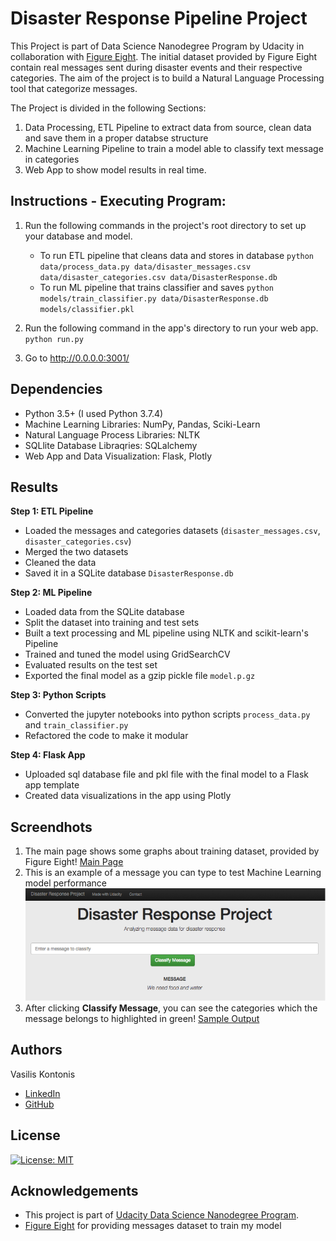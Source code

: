 # Disaster Response Pipeline Project

This Project is part of Data Science Nanodegree Program by Udacity in collaboration with [Figure Eight](https://www.figure-eight.com).
The initial dataset provided by Figure Eight contain real messages sent during disaster events and their respective categories. 
The aim of the project is to build a Natural Language Processing tool that categorize messages.

The Project is divided in the following Sections:
  1. Data Processing, ETL Pipeline to extract data from source, clean data and save them in a proper databse structure
  2. Machine Learning Pipeline to train a model able to classify text message in categories
  3. Web App to show model results in real time. 



## Instructions - Executing Program:
1. Run the following commands in the project's root directory to set up your database and model.

    - To run ETL pipeline that cleans data and stores in database
        `python data/process_data.py data/disaster_messages.csv data/disaster_categories.csv data/DisasterResponse.db`
    - To run ML pipeline that trains classifier and saves
        `python models/train_classifier.py data/DisasterResponse.db models/classifier.pkl`

2. Run the following command in the app's directory to run your web app.
    `python run.py`

3. Go to http://0.0.0.0:3001/


## Dependencies
* Python 3.5+ (I used Python 3.7.4)
* Machine Learning Libraries: NumPy, Pandas, Sciki-Learn
* Natural Language Process Libraries: NLTK
* SQLlite Database Libraqries: SQLalchemy
* Web App and Data Visualization: Flask, Plotly


## Results

**Step 1: ETL Pipeline**
* Loaded the messages and categories datasets (`disaster_messages.csv`, `disaster_categories.csv`)
* Merged the two datasets
*	Cleaned the data 
*	Saved it in a SQLite database `DisasterResponse.db`
            
**Step 2: ML Pipeline**
* Loaded data from the SQLite database
*	Split the dataset into training and test sets
*	Built a text processing and ML pipeline using NLTK and scikit-learn's Pipeline 
*	Trained and tuned the model using GridSearchCV
*	Evaluated results on the test set
*	Exported the final model as a gzip pickle file `model.p.gz`
            
**Step 3: Python Scripts**
* Converted the jupyter notebooks into python scripts `process_data.py` and `train_classifier.py`
* Refactored the code to make it modular
            
**Step 4: Flask App**
* Uploaded sql database file and pkl file with the final model to a Flask app template
* Created data visualizations in the app using Plotly


## Screendhots

  1. The main page shows some graphs about training dataset, provided by Figure Eight!
  [Main Page](screenshots/main_screen.png)
  2. This is an example of a message you can type to test Machine Learning model performance![Sample Input](screenshots/example_message.png)
  3. After clicking **Classify Message**, you can see the categories which the message belongs to highlighted in green!
  [Sample Output](screenshots/result.png)


## Authors

Vasilis Kontonis
 - [LinkedIn](https://www.linkedin.com/in/vasilis-kontonis-baa281b4/)
 - [GitHub](https://github.com/bkontonis)


## License
[![License: MIT](https://img.shields.io/badge/License-MIT-yellow.svg)](https://opensource.org/licenses/MIT)


## Acknowledgements
* This project is part of [Udacity Data Science Nanodegree Program](https://www.udacity.com/course/data-scientist-nanodegree--nd025).
* [Figure Eight](https://www.figure-eight.com/) for providing messages dataset to train my model


